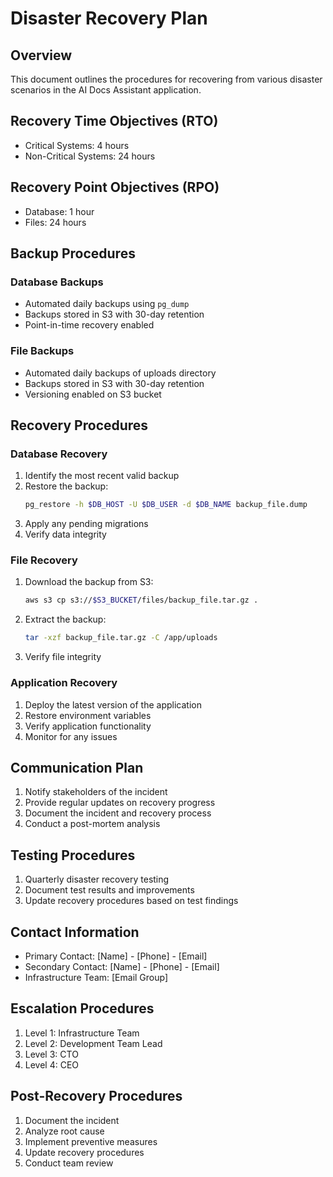 # Disaster Recovery Plan

## Overview
This document outlines the procedures for recovering from various disaster scenarios in the AI Docs Assistant application.

## Recovery Time Objectives (RTO)
- Critical Systems: 4 hours
- Non-Critical Systems: 24 hours

## Recovery Point Objectives (RPO)
- Database: 1 hour
- Files: 24 hours

## Backup Procedures
### Database Backups
- Automated daily backups using `pg_dump`
- Backups stored in S3 with 30-day retention
- Point-in-time recovery enabled

### File Backups
- Automated daily backups of uploads directory
- Backups stored in S3 with 30-day retention
- Versioning enabled on S3 bucket

## Recovery Procedures

### Database Recovery
1. Identify the most recent valid backup
2. Restore the backup:
   ```bash
   pg_restore -h $DB_HOST -U $DB_USER -d $DB_NAME backup_file.dump
   ```
3. Apply any pending migrations
4. Verify data integrity

### File Recovery
1. Download the backup from S3:
   ```bash
   aws s3 cp s3://$S3_BUCKET/files/backup_file.tar.gz .
   ```
2. Extract the backup:
   ```bash
   tar -xzf backup_file.tar.gz -C /app/uploads
   ```
3. Verify file integrity

### Application Recovery
1. Deploy the latest version of the application
2. Restore environment variables
3. Verify application functionality
4. Monitor for any issues

## Communication Plan
1. Notify stakeholders of the incident
2. Provide regular updates on recovery progress
3. Document the incident and recovery process
4. Conduct a post-mortem analysis

## Testing Procedures
1. Quarterly disaster recovery testing
2. Document test results and improvements
3. Update recovery procedures based on test findings

## Contact Information
- Primary Contact: [Name] - [Phone] - [Email]
- Secondary Contact: [Name] - [Phone] - [Email]
- Infrastructure Team: [Email Group]

## Escalation Procedures
1. Level 1: Infrastructure Team
2. Level 2: Development Team Lead
3. Level 3: CTO
4. Level 4: CEO

## Post-Recovery Procedures
1. Document the incident
2. Analyze root cause
3. Implement preventive measures
4. Update recovery procedures
5. Conduct team review 